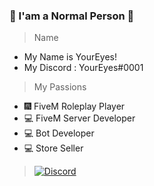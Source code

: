 ### 👋 I'am a Normal Person 👋

> Name
- My Name is YourEyes!
- My Discord : YourEyes#0001

> My Passions
- 🎆 FiveM Roleplay Player
- 💻 FiveM Server Developer
- 💻 Bot Developer
- 💻 Store Seller

> [![Discord](https://cdn.discordapp.com/attachments/789281541435817994/790778063385395211/unknown.png)](https://discord.gg/4cqxHXx9EE)
